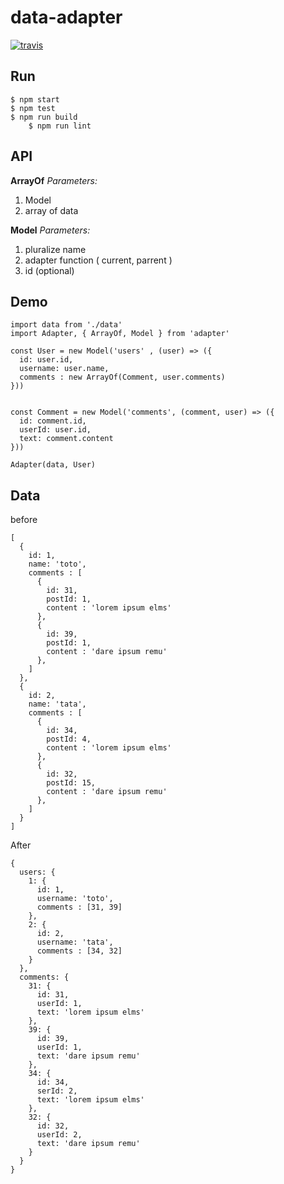 # data-adapter


[![travis](https://travis-ci.org/alexandre-garrec/data-adapter.svg)](https://travis-ci.org/alexandre-garrec/data-adapter)

Run
---

    $ npm start
    $ npm test
    $ npm run build
		$ npm run lint


API
---

**ArrayOf**
*Parameters:*

 1. Model
 2. array of data

**Model**
*Parameters:*

 1. pluralize name
 2. adapter function ( current, parrent )
 3. id (optional)



Demo
---



	import data from './data'
	import Adapter, { ArrayOf, Model } from 'adapter'
	
	const User = new Model('users' , (user) => ({
	  id: user.id,
	  username: user.name,
	  comments : new ArrayOf(Comment, user.comments)
	}))
	
	
	const Comment = new Model('comments', (comment, user) => ({
	  id: comment.id,
	  userId: user.id,
	  text: comment.content
	}))
	
	Adapter(data, User)

Data 
---

before

	[
	  {
	    id: 1,
	    name: 'toto',
	    comments : [
	      {
	        id: 31,
	        postId: 1,
	        content : 'lorem ipsum elms'
	      },
	      {
	        id: 39,
	        postId: 1,
	        content : 'dare ipsum remu'
	      },
	    ]
	  },
	  {
	    id: 2,
	    name: 'tata',
	    comments : [ 
	      {
	        id: 34,
	        postId: 4,
	        content : 'lorem ipsum elms'
	      },
	      {
	        id: 32,
	        postId: 15,
	        content : 'dare ipsum remu'
	      },
	    ]
	  }
	]

After 

	{ 
	  users: {
	    1: {
	      id: 1,
	      username: 'toto',
	      comments : [31, 39] 
	    },
	    2: {
	      id: 2,
	      username: 'tata',
	      comments : [34, 32] 
	    } 
	  },
	  comments: {
	    31: { 
	      id: 31,
	      userId: 1,
	      text: 'lorem ipsum elms' 
	    },
	    39: { 
	      id: 39,
	      userId: 1,
	      text: 'dare ipsum remu' 
	    },
	    34: { 
	      id: 34,
	      serId: 2,
	      text: 'lorem ipsum elms' 
	    },
	    32: { 
	      id: 32,
	      userId: 2,
	      text: 'dare ipsum remu' 
	    }
	  }
	}